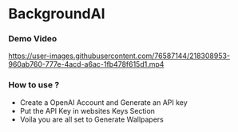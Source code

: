 # BackgroundAI 

### Demo Video

https://user-images.githubusercontent.com/76587144/218308953-960ab760-777e-4acd-a6ac-1fb478f615d1.mp4

### How to use ?

* Create a OpenAI Account and Generate an API key
* Put the API Key in websites Keys Section 
* Voila you are all set to Generate Wallpapers 

